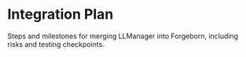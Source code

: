 # Integration Plan

Steps and milestones for merging LLManager into Forgeborn, including risks and testing checkpoints.
